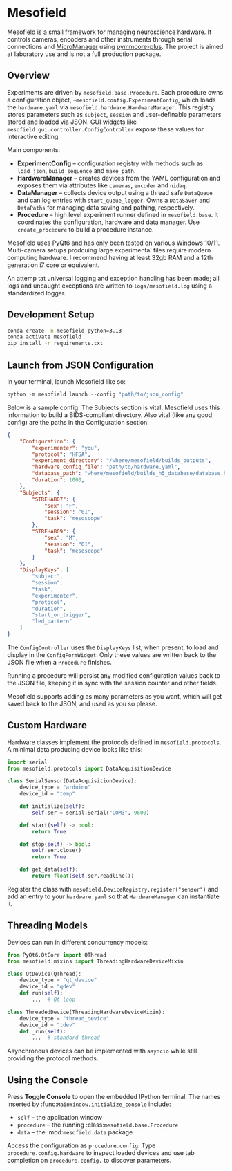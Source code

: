# Mesofield

Mesofield is a small framework for managing neuroscience hardware.  It controls
cameras, encoders and other instruments through serial connections and
[MicroManager](https://micro-manager.org/) using
[pymmcore-plus]().  The project is aimed at laboratory use and is not a
full production package.


## Overview

Experiments are driven by `mesofield.base.Procedure`.  Each procedure
owns a configuration object, `~mesofield.config.ExperimentConfig`, which
loads the ``hardware.yaml`` via `mesofield.hardware.HardwareManager`.
This registry stores parameters such as ``subject``, ``session`` and user-definable 
parameters stored and loaded via JSON.  GUI widgets like
`mesofield.gui.controller.ConfigController` expose these values for
interactive editing.

Main components:

- **ExperimentConfig** – configuration registry with methods such as
  `load_json`, `build_sequence` and `make_path`.
- **HardwareManager** – creates devices from the YAML configuration and
  exposes them via attributes like `cameras`, `encoder` and `nidaq`.
- **DataManager** – collects device output using a thread safe
  `DataQueue` and can log entries with `start_queue_logger`. Owns
  a `DataSaver` and `DataPaths` for managing data saving and pathing, respectively.
- **Procedure** – high level experiment runner defined in
  `mesofield.base`.  It coordinates the configuration, hardware and data
  manager.  Use `create_procedure` to build a procedure instance.

Mesofield uses PyQt6 and has only been tested on various Windows 10/11.
Multi-camera setups prodcuing large experimental files require modern
computing hardware. I recommend having at least 32gb RAM and a 12th
generation i7 core or equivalent.

An attemp tat universal logging and exception handling has been made;
all logs and uncaught exceptions are written to `logs/mesofield.log`
using a standardized logger.

## Development Setup

```bash
conda create -n mesofield python=3.13
conda activate mesofield
pip install -r requirements.txt
```

## Launch from JSON Configuration

In your terminal, launch Mesofield like so:

```python
python -m mesofield launch --config "path/to/json_config"
```

Below is a sample config. The Subjects section is vital,
Mesofield uses this information to build a BIDS-compliant
directory. Also vital (like any good config) are the paths
in the Configuration section:

```json
{
    "Configuration": {
        "experimenter": "you",
        "protocol": "HFSA",
        "experiment_directory": "/where/mesofield/builds_outputs",
        "hardware_config_file": "path/to/hardware.yaml",
        "database_path": "where/mesofield/builds_h5_database/database.h5",
        "duration": 1000,
    },
    "Subjects": {
        "STREHAB07": {
            "sex": "F",
            "session": "01",
            "task": "mesoscope"
        },
        "STREHAB09": {
            "sex": "M",
            "session": "01",
            "task": "mesoscope"
        }
    },
    "DisplayKeys": [
        "subject",
        "session",
        "task",
        "experimenter",
        "protocol",
        "duration",
        "start_on_trigger",
        "led_pattern"
    ]
}
```

The `ConfigController` uses the `DisplayKeys` list, when present,
to load and display in the `ConfigFormWidget`.  Only these values
are written back to the JSON file when a `Procedure` finishes.

Running a procedure will persist any modified configuration values back to
the JSON file, keeping it in sync with the session counter and other fields.

Mesofield supports adding as many parameters as you want, which will
get saved back to the JSON, and used as you so please.

## Custom Hardware

Hardware classes implement the protocols defined in
`mesofield.protocols`.  A minimal data producing device looks like this:

```python
import serial
from mesofield.protocols import DataAcquisitionDevice

class SerialSensor(DataAcquisitionDevice):
    device_type = "arduino"
    device_id = "temp"

    def initialize(self):
        self.ser = serial.Serial("COM3", 9600)

    def start(self) -> bool:
        return True

    def stop(self) -> bool:
        self.ser.close()
        return True

    def get_data(self):
        return float(self.ser.readline())
```

Register the class with `mesofield.DeviceRegistry.register("sensor")` and add an
entry to your `hardware.yaml` so that `HardwareManager` can instantiate it.

## Threading Models

Devices can run in different concurrency models:

```python
from PyQt6.QtCore import QThread
from mesofield.mixins import ThreadingHardwareDeviceMixin

class QtDevice(QThread):
    device_type = "qt_device"
    device_id = "qdev"
    def run(self):
        ...  # Qt loop

class ThreadedDevice(ThreadingHardwareDeviceMixin):
    device_type = "thread_device"
    device_id = "tdev"
    def _run(self):
        ...  # standard thread
```

Asynchronous devices can be implemented with `asyncio` while still
providing the protocol methods.

## Using the Console

Press **Toggle Console** to open the embedded IPython terminal.  The names
inserted by :func:`MainWindow.initialize_console` include:

- ``self`` – the application window
- ``procedure`` – the running :class:`mesofield.base.Procedure`
- ``data`` – the :mod:`mesofield.data` package

Access the configuration as ``procedure.config``.  Type
``procedure.config.hardware`` to inspect loaded devices and use tab completion
on ``procedure.config.`` to discover parameters.

